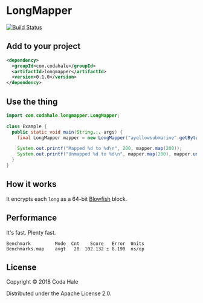 # LongMapper

[![Build Status](https://secure.travis-ci.org/codahale/longmapper.svg)](http://travis-ci.org/codahale/longmapper)

## Add to your project

```xml
<dependency>
  <groupId>com.codahale</groupId>
  <artifactId>longmapper</artifactId>
  <version>0.1.0</version>
</dependency>
```

## Use the thing

```java
import com.codahale.longmapper.LongMapper;

class Example {
  public static void main(String... args) {
    final LongMapper mapper = new LongMapper("ayellowsubmarine".getBytes("UTF-8"));

    System.out.printf("Mapped %d to %d\n", 200, mapper.map(200));
    System.out.printf("Unmapped %d to %d\n", mapper.map(200), mapper.unmap(mapper.map(200)));
  }
}
```

## How it works

It encrypts each `long` as a 64-bit [Blowfish](https://en.wikipedia.org/wiki/Blowfish_(cipher)) 
block.

## Performance

It's fast. Plenty fast.

```
Benchmark         Mode  Cnt    Score   Error  Units
Benchmarks.map    avgt   20  102.132 ± 8.190  ns/op
```

## License

Copyright © 2018 Coda Hale

Distributed under the Apache License 2.0.
